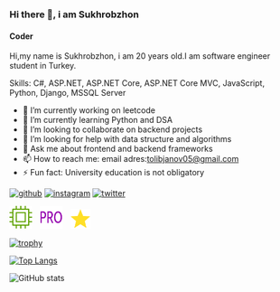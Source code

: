 ### Hi there 👋, i am Sukhrobzhon
#### Coder
Hi,my name is Sukhrobzhon, i am 20 years old.I am software engineer student in Turkey.

Skills: C#, ASP.NET, ASP.NET Core, ASP.NET Core MVC, JavaScript, Python, Django, MSSQL Server

- 🔭 I’m currently working on leetcode 
- 🌱 I’m currently learning Python and DSA 
- 👯 I’m looking to collaborate on backend projects 
- 🤔 I’m looking for help with data structure and algorithms 
- 💬 Ask me about frontend and backend frameworks 
- 📫 How to reach me: email adres:tolibjanov05@gmail.com
- ⚡ Fun fact: University education is not obligatory 


[<img src='https://cdn.jsdelivr.net/npm/simple-icons@3.0.1/icons/github.svg' alt='github' height='40'>](https://github.com/Suhrob2107)  [<img src='https://cdn.jsdelivr.net/npm/simple-icons@3.0.1/icons/instagram.svg' alt='instagram' height='40'>](https://www.instagram.com/Suhrobjon_021/)  [<img src='https://cdn.jsdelivr.net/npm/simple-icons@3.0.1/icons/twitter.svg' alt='twitter' height='40'>](https://twitter.com/Sukhrobzhon)  

<a href='https://docs.github.com/en/developers'><img src='https://raw.githubusercontent.com/acervenky/animated-github-badges/master/assets/devbadge.gif' width='40' height='40'></a> <a href='https://github.com/pricing'><img src='https://raw.githubusercontent.com/acervenky/animated-github-badges/master/assets/pro.gif' width='40' height='40'></a> <a href='https://stars.github.com/'><img src='https://raw.githubusercontent.com/acervenky/animated-github-badges/master/assets/starbadge.gif' width='35' height='35'></a> 

[![trophy](https://github-profile-trophy.vercel.app/?username=Suhrob2107)](https://github.com/ryo-ma/github-profile-trophy)

[![Top Langs](https://github-readme-stats.vercel.app/api/top-langs/?username=Suhrob2107)](https://github.com/anuraghazra/github-readme-stats)

![GitHub stats](https://github-readme-stats.vercel.app/api?username=Suhrob2107&show_icons=true&count_private=true)  

